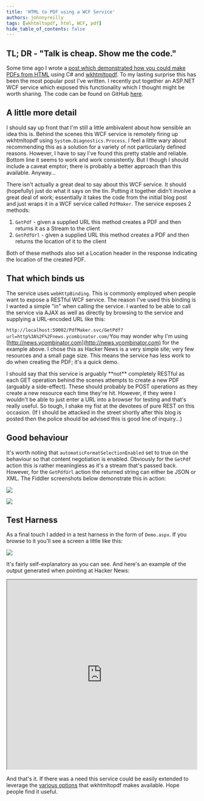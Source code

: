 ```yaml
---
title: 'HTML to PDF using a WCF Service'
authors: johnnyreilly
tags: [wkhtmltopdf, html, WCF, pdf]
hide_table_of_contents: false
---
```


## TL; DR - "Talk is cheap. Show me the code."

Some time ago I wrote a [post which demonstrated how you could make PDFs from HTML](http://icanmakethiswork.blogspot.com/2012/04/making-pdfs-from-html-in-c-using.html) using C# and [wkhtmltopdf](http://code.google.com/p/wkhtmltopdf/). To my lasting surprise this has been the most popular post I've written. I recently put together an ASP.NET WCF service which exposed this functionality which I thought might be worth sharing. The code can be found on GitHub [here](https://github.com/johnnyreilly/PdfMakerWcfService).

## A little more detail

I should say up front that I'm still a little ambivalent about how sensible an idea this is. Behind the scenes this WCF service is remotely firing up wkhtmltopdf using `System.Diagnostics.Process`. I feel a little wary about recommending this as a solution for a variety of not particularly defined reasons. However, I have to say I've found this pretty stable and reliable. Bottom line it seems to work and work consistently. But I though I should include a caveat emptor; there is probably a better approach than this available. Anyway...

There isn't actually a great deal to say about this WCF service. It should (hopefully) just do what it says on the tin. Putting it together didn't involve a great deal of work; essentially it takes the code from the initial blog post and just wraps it in a WCF service called `PdfMaker`. The service exposes 2 methods:

1. `GetPdf` \- given a supplied URL this method creates a PDF and then returns it as a Stream to the client
2. `GetPdfUrl` \- given a supplied URL this method creates a PDF and then returns the location of it to the client

Both of these methods also set a Location header in the response indicating the location of the created PDF.

## That which binds us

The service uses `webHttpBinding`. This is commonly employed when people want to expose a RESTful WCF service. The reason I've used this binding is I wanted a simple "in" when calling the service. I wanted to be able to call the service via AJAX as well as directly by browsing to the service and supplying a URL-encoded URL like this:

`http://localhost:59002/PdfMaker.svc/GetPdf?url=http%3A%2F%2Fnews.ycombinator.com/`You may wonder why I'm using [http://news.ycombinator.com](http://news.ycombinator.com) for the example above. I chose this as Hacker News is a very simple site; very few resources and a small page size. This means the service has less work to do when creating the PDF; it's a quick demo.

I should say that this service is arguably \*\*not\*\* completely RESTful as each GET operation behind the scenes attempts to create a new PDF (arguably a side-effect). These should probably be POST operations as they create a new resource each time they're hit. However, if they were I wouldn't be able to just enter a URL into a browser for testing and that's really useful. So tough, I shake my fist at the devotees of pure REST on this occasion. (If I should be attacked in the street shortly after this blog is posted then the police should be advised this is good line of inquiry...)

## Good behaviour

It's worth noting that `automaticFormatSelectionEnabled` set to true on the behaviour so that content negotiation is enabled. Obviously for the `GetPdf` action this is rather meaningless as it's a stream that's passed back. However, for the `GetPdfUrl` action the returned string can either be JSON or XML. The Fiddler screenshots below demonstrate this in action:

![](https://4.bp.blogspot.com/-CX7w0jI0jTE/UOVaDP5Ae-I/AAAAAAAAAXk/H7zhyYYjPGA/s400/GetPdfUrl%2B-%2BJSON.png)

![](https://4.bp.blogspot.com/-78GBDqI596I/UOVaTchTbBI/AAAAAAAAAXw/rz2Dg4g8BRs/s400/GetPdfUrl%2B-%2BXML.png)

## Test Harness

As a final touch I added in a test harness in the form of `Demo.aspx`. If you browse to it you'll see a screen a little like this:

![](https://2.bp.blogspot.com/-zoyt7ufl9FQ/UOVmD0VPh0I/AAAAAAAAAYE/DnmZmbx-Mxc/s400/PdfMakerDemo.png)

It's fairly self-explanatory as you can see. And here's an example of the output generated when pointing at Hacker News:

<iframe src="https://docs.google.com/file/d/0B87K8-qxOZGFMGNCUWRneUFsVFU/preview" width="500" height="500"></iframe>

And that's it. If there was a need this service could be easily extended to leverage the [various options](http://madalgo.au.dk/~jakobt/wkhtmltoxdoc/wkhtmltopdf-0.9.9-doc.html) that wkhtmltopdf makes available. Hope people find it useful.

